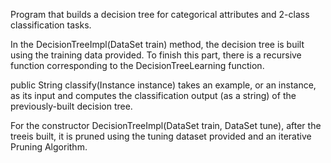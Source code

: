 Program that builds a decision tree for categorical attributes and 2-class classification tasks.

In the DecisionTreeImpl(DataSet train) method, the decision tree is built using the training data provided. To finish this part, there is a recursive function corresponding to the DecisionTreeLearning function.

public String classify(Instance instance) takes an example, or an instance, as its input and computes the classification output (as a string) of the previously-built decision tree.

For the constructor DecisionTreeImpl(DataSet train, DataSet tune), after the treeis built, it is pruned using the tuning dataset provided and an iterative Pruning Algorithm.
